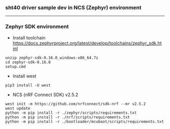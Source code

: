 ### sht40 driver sample dev in NCS (Zephyr) environment
----
### Zephyr SDK environment
- Install toolchain
<https://docs.zephyrproject.org/latest/develop/toolchains/zephyr_sdk.html>
```
unzip zephyr-sdk-0.16.0_windows-x86_64.7z
cd zephyr-sdk-0.16.0
setup.cmd
```
- Install west
```
pip3 install -U west
```
- NCS (nRF Connect SDK) v2.5.2
```
west init -m https://github.com/nrfconnect/sdk-nrf --mr v2.5.2
west update
python -m pip install -r ./zephyr/scripts/requirements.txt
python -m pip install -r ./nrf/scripts/requirements.txt
python -m pip install -r ./bootloader/mcuboot/scripts/requirements.txt
```
